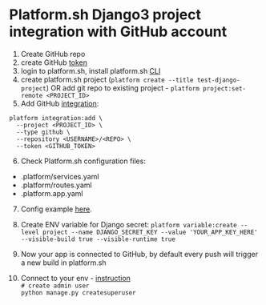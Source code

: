 # Platform.sh Django3 project integration with GitHub account
1. Create GitHub repo
2. create GitHub [token](https://docs.platform.sh/integrations/source/github.html)
3. login to platform.sh, install platform.sh [CLI](https://docs.platform.sh/administration/cli.html)
4. create platform.sh project (`platform create --title test-django-project`) OR add git repo to existing project - `platform project:set-remote <PROJECT_ID>`
5. Add GitHub [integration](https://docs.platform.sh/integrations/source/github.html):
```
platform integration:add \
  --project <PROJECT_ID> \
  --type github \
  --repository <USERNAME>/<REPO> \
  --token <GITHUB_TOKEN>
```

6. Check Platform.sh  configuration files:
- .platform/services.yaml
- .platform/routes.yaml
- .platform.app.yaml

7. Config example [here](https://github.com/platformsh-templates/django3).

8. Create ENV variable for Django secret:
`platform variable:create --level project --name DJANGO_SECRET_KEY --value 'YOUR_APP_KEY_HERE' --visible-build true --visible-runtime true`

9. Now your app is connected to GitHub, by default every push will trigger a new build in platform.sh

10. Connect to your env - [instruction](https://docs.platform.sh/development/ssh.html)  
  `# create admin user`  
  `python manage.py createsuperuser`